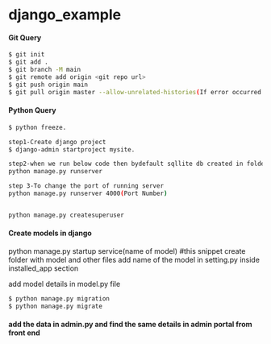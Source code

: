 # django_example


#### Git Query
```bash
$ git init
$ git add .
$ git branch -M main
$ git remote add origin <git repo url>
$ git push origin main
$ git pull origin master --allow-unrelated-histories(If error occurred during merging)
```

#### Python Query

```bash
$ python freeze.

step1-Create django project 
$ django-admin startproject mysite.

step2-when we run below code then bydefault sqllite db created in folder.
python manage.py runserver

step 3-To change the port of running server
python manage.py runserver 4000(Port Number)


python manage.py createsuperuser

```


#### Create models in django

python manage.py startup service(name of model) #this snippet create folder with model and other files
add name of the model in setting.py inside installed_app section

add model details in model.py file
```bash
$ python manage.py migration
$ python manage.py migrate
```
#### add the data in admin.py and find the same details in admin portal from front end
```


